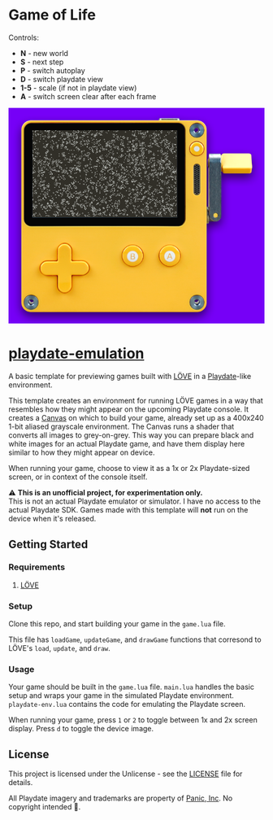 # Game of Life

Controls:
* **N** - new world
* **S** - next step
* **P** - switch autoplay
* **D** - switch playdate view
* **1-5** - scale (if not in playdate view)
* **A** - switch screen clear after each frame

![Preview](preview.png)



# [playdate-emulation](https://github.com/cadin/love-playdate-emulation)

A basic template for previewing games built with [LÖVE](https://love2d.org) in a [Playdate](https://play.date)-like environment.

This template creates an environment for running LÖVE games in a way that resembles how they might appear on the upcoming Playdate console. It creates a [Canvas](https://love2d.org/wiki/Canvas) on which to build your game, already set up as a 400x240 1-bit aliased grayscale environment. The Canvas runs a shader that converts all images to grey-on-grey. This way you can prepare black and white images for an actual Playdate game, and have them display here similar to how they might appear on device.

When running your game, choose to view it as a 1x or 2x Playdate-sized screen, or in context of the console itself.

⚠️ **This is an unofficial project, for experimentation only.**  
This is not an actual Playdate emulator or simulator. I have no access to the actual Playdate SDK. Games made with this template will **not** run on the device when it's released. 

## Getting Started

### Requirements
1. [LÖVE](https://love2d.org)

### Setup
Clone this repo, and start building your game in the `game.lua` file.

This file has `loadGame`, `updateGame`, and `drawGame` functions that corresond to LÖVE's `load`, `update`, and `draw`.

### Usage
Your game should be built in the `game.lua` file. `main.lua` handles the basic setup and wraps your game in the simulated Playdate environment. `playdate-env.lua` contains the code for emulating the Playdate screen.

When running your game, press `1` or `2` to toggle between 1x and 2x screen display.
Press `d` to toggle the device image.

## License
This project is licensed under the Unlicense - see the [LICENSE](LICENSE) file for details.

All Playdate imagery and trademarks are property of [Panic, Inc](https://panic.com). No copyright intended 😬.



